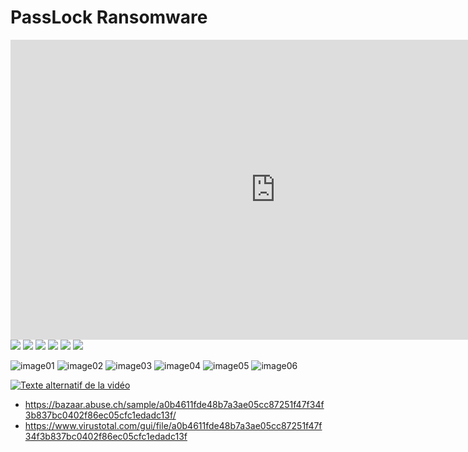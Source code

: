 # PassLock Ransomware

<iframe width="848" height="480" src="https://uptostream.com/iframe/oqclkn9fice7" scrolling="no" frameborder="0" allowfullscreen webkitallowfullscreen></iframe>

<img src="/images/passlock01.png">
<img src="/images/passlock02.png">
<img src="/images/passlock03.png">
<img src="/images/passlock04.png">
<img src="/images/passlock05.png">
<img src="/images/passlock06.png">

![image01](/images/passlock01.png)
![image02](/images/passlock02.png)
![image03](/images/passlock03.png)
![image04](/images/passlock04.png)
![image05](/images/passlock05.png)
![image06](/images/passlock06.png)

[![Texte alternatif de la vidéo](https://img.youtube.com/vi/VIRPA3mc86FWRxzt/maxresdefault.jpg)](https://www.youtube.com/watch?v=VIRPA3mc86FWRxzt)



* https://bazaar.abuse.ch/sample/a0b4611fde48b7a3ae05cc87251f47f34f3b837bc0402f86ec05cfc1edadc13f/
* https://www.virustotal.com/gui/file/a0b4611fde48b7a3ae05cc87251f47f34f3b837bc0402f86ec05cfc1edadc13f

